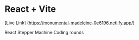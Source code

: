 # React + Vite

[Live Link] (https://monumental-madeleine-0e6196.netlify.app/)


React Stepper Machine Coding rounds
 
 
